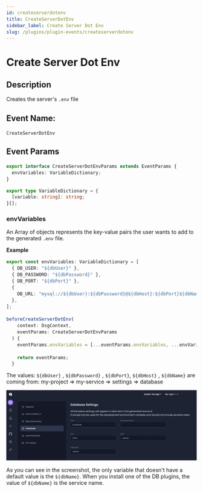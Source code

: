 ```yaml
---
id: createserverdotenv
title: CreateServerDotEnv
sidebar_label: Create Server Dot Env
slug: /plugins/plugin-events/createserverdotenv
---
```

# Create Server Dot Env

## Description

Creates the server's `.env` file

## Event Name:
`CreateServerDotEnv`

## Event Params

```ts
export interface CreateServerDotEnvParams extends EventParams {
  envVariables: VariableDictionary;
}
```

```ts
export type VariableDictionary = {
  [variable: string]: string;
}[];
```

### envVariables
An Array of objects represents the key-value pairs the user wants to add to the generated `.env` file.

**Example**

```ts
export const envVariables: VariableDictionary = [
  { DB_USER: "${dbUser}" },
  { DB_PASSWORD: "${dbPassword}" },
  { DB_PORT: "${dbPort}" },
  {
    DB_URL: "mysql://${dbUser}:${dbPassword}@${dbHost}:${dbPort}${dbName}",
  },
];

beforeCreateServerDotEnv(
    context: DsgContext,
    eventParams: CreateServerDotEnvParams
  ) {
    eventParams.envVariables = [...eventParams.envVariables, ...envVariables];

    return eventParams;
  }
```

The values: `${dbUser}` , `${dbPassword}` , `${dbPort}`, `${dbHost}` , `${dbName}` are coming from:
my-project => my-service => settings => database


![](./assets/dbsettings.png)

As you can see in the screenshot, the only variable that doesn't have a default value is the  `${dbName}`.
When you install one of the DB plugins, the value of  `${dbName}` is the service name.

